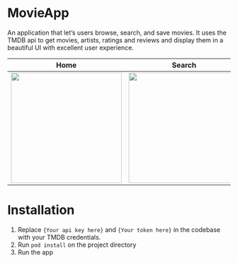 # MovieApp

An application that let’s users browse, search, and save movies. It uses the TMDB api to get movies, artists, ratings and reviews and display them in a beautiful UI with excellent user experience.

| Home        | Search      | Detail      | Cast        | Watch List  |
|-------------|-------------|-------------|-------------|-------------|
| <img src="https://github.com/medihakarakus/movieapp/assets/134655943/03373071-b2bc-4dc0-80fc-05b969b001bd" width=250/> | <img src="https://github.com/medihakarakus/movieapp/assets/134655943/fea8e414-92ed-4272-a695-4835e230d8b1" width=250/> | <img src="https://github.com/medihakarakus/movieapp/assets/134655943/13fb92fb-2402-4bbb-981d-535f813e9cc1" width=250/> | <img src="https://github.com/medihakarakus/movieapp/assets/134655943/e37ca7ba-1c1d-45de-bc57-2d488705f158" width=250/> | <img src="https://github.com/medihakarakus/movieapp/assets/134655943/a071ab67-05cd-42c2-b4e5-1d09b56f824d" width=250/> |

# Installation

1. Replace `{Your api key here}` and `{Your token here}` in the codebase with your TMDB credentials.
2. Run `pod install` on the project directory
3. Run the app



